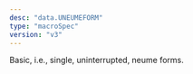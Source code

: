 ```yaml
---
desc: "data.UNEUMEFORM"
type: "macroSpec"
version: "v3"
---
```


Basic, i.e., single, uninterrupted, neume forms.